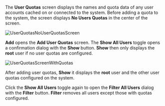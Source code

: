 ---
---

The **User Quotas** screen displays the names and quota data of any user accounts cached on or connected to the system. Before adding a quota to the system, the screen displays **No Users Quotas** in the center of the screen. 

![UserQuotasNoUserQuotasScreen](/images/SCALE/22.12/UserQuotasNoUserQuotasScreen.png "User Quotas Screen no Quotas")

**Add** opens the **Add User Quotas** screen. 
The **Show All Users** toggle opens a confirmation dialog with the **Show** button. **Show** then only displays the **root** user if no user quotas are configured. 

![UserQuotasScreenWithQuotas](/images/SCALE/22.12/UserQuotasScreenWithQuotas.png "User Quotas Screen with Quotas")

After adding user quotas, **Show** it displays the **root** user and the other user quotas configured on the system.

Click the **Show All Users** toggle again to open the **Filter All Users** dialog with the **Filter** button. **Filter** removes all users except those with quotas configured.